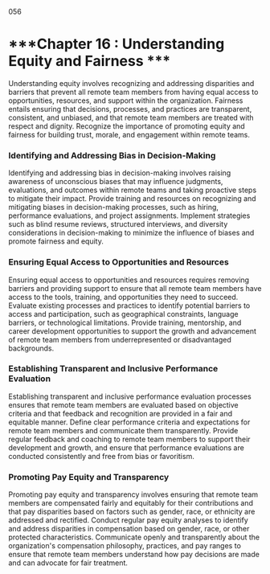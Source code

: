056

# ***Chapter 16 : Understanding Equity and Fairness ***

Understanding equity involves recognizing and addressing disparities and barriers that prevent all remote team members from having equal access to opportunities, resources, and support within the organization. Fairness entails ensuring that decisions, processes, and practices are transparent, consistent, and unbiased, and that remote team members are treated with respect and dignity. Recognize the importance of promoting equity and fairness for building trust, morale, and engagement within remote teams.

### **Identifying and Addressing Bias in Decision-Making**

Identifying and addressing bias in decision-making involves raising awareness of unconscious biases that may influence judgments, evaluations, and outcomes within remote teams and taking proactive steps to mitigate their impact. Provide training and resources on recognizing and mitigating biases in decision-making processes, such as hiring, performance evaluations, and project assignments. Implement strategies such as blind resume reviews, structured interviews, and diversity considerations in decision-making to minimize the influence of biases and promote fairness and equity.

### **Ensuring Equal Access to Opportunities and Resources**

Ensuring equal access to opportunities and resources requires removing barriers and providing support to ensure that all remote team members have access to the tools, training, and opportunities they need to succeed. Evaluate existing processes and practices to identify potential barriers to access and participation, such as geographical constraints, language barriers, or technological limitations. Provide training, mentorship, and career development opportunities to support the growth and advancement of remote team members from underrepresented or disadvantaged backgrounds.

### **Establishing Transparent and Inclusive Performance Evaluation**

Establishing transparent and inclusive performance evaluation processes ensures that remote team members are evaluated based on objective criteria and that feedback and recognition are provided in a fair and equitable manner. Define clear performance criteria and expectations for remote team members and communicate them transparently. Provide regular feedback and coaching to remote team members to support their development and growth, and ensure that performance evaluations are conducted consistently and free from bias or favoritism.

### **Promoting Pay Equity and Transparency**

Promoting pay equity and transparency involves ensuring that remote team members are compensated fairly and equitably for their contributions and that pay disparities based on factors such as gender, race, or ethnicity are addressed and rectified. Conduct regular pay equity analyses to identify and address disparities in compensation based on gender, race, or other protected characteristics. Communicate openly and transparently about the organization's compensation philosophy, practices, and pay ranges to ensure that remote team members understand how pay decisions are made and can advocate for fair treatment.
